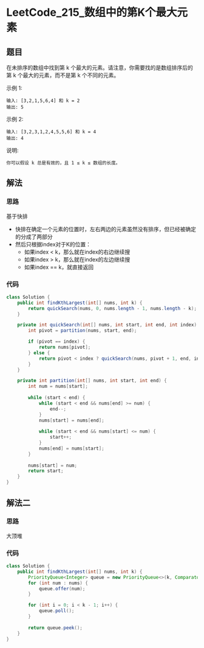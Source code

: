 # LeetCode_215_数组中的第K个最大元素
## 题目
在未排序的数组中找到第 k 个最大的元素。请注意，你需要找的是数组排序后的第 k 个最大的元素，而不是第 k 个不同的元素。

示例 1:
```
输入: [3,2,1,5,6,4] 和 k = 2
输出: 5
```
示例 2:
```
输入: [3,2,3,1,2,4,5,5,6] 和 k = 4
输出: 4
```
说明:
```
你可以假设 k 总是有效的，且 1 ≤ k ≤ 数组的长度。
```
## 解法
### 思路
基于快排
- 快排在确定一个元素的位置时，左右两边的元素虽然没有排序，但已经被确定的分成了两部分
- 然后只根据index对于K的位置：
    - 如果index < k，那么就在index的右边继续搜
    - 如果index > k，那么就在index的左边继续搜
    - 如果index == k，就直接返回
### 代码
```java
class Solution {
    public int findKthLargest(int[] nums, int k) {
        return quickSearch(nums, 0, nums.length - 1, nums.length - k);
    }

    private int quickSearch(int[] nums, int start, int end, int index) {
        int pivot = partition(nums, start, end);

        if (pivot == index) {
            return nums[pivot];
        } else {
            return pivot < index ? quickSearch(nums, pivot + 1, end, index) : quickSearch(nums, start, pivot - 1, index);
        }
    }

    private int partition(int[] nums, int start, int end) {
        int num = nums[start];
        
        while (start < end) {
            while (start < end && nums[end] >= num) {
                end--;
            }
            nums[start] = nums[end];
            
            while (start < end && nums[start] <= num) {
                start++;
            }
            nums[end] = nums[start];
        }
        
        nums[start] = num;
        return start;
    }
}
```
## 解法二
### 思路
大顶堆
### 代码
```java
class Solution {
    public int findKthLargest(int[] nums, int k) {
        PriorityQueue<Integer> queue = new PriorityQueue<>(k, Comparator.reverseOrder());
        for (int num : nums) {
            queue.offer(num);
        }

        for (int i = 0; i < k - 1; i++) {
            queue.poll();
        }
        
        return queue.peek();
    }
}
```